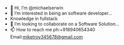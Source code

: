 - 👋 Hi, I’m @michaelserwin
- 👀 I’m interested in being an software developer...
- Knowledge in fullstack
- 💞️ I’m looking to collaborate on a Software Solution...
- 📫 How to reach me ph:+918940654340 Email:miketroy345678@gmail.com

<!---
michaelserwin/michaelserwin is a ✨ special ✨ repository because its `README.md` (this file) appears on your GitHub profile.
You can click the Preview link to take a look at your changes.
--->
